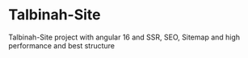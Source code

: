 # Talbinah-Site
Talbinah-Site project with angular 16 and SSR, SEO, Sitemap and high performance and best structure

